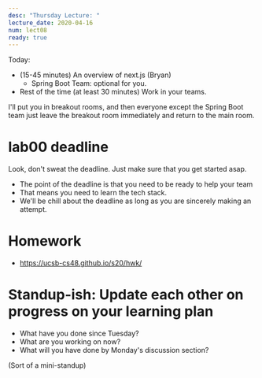 ```yaml
---
desc: "Thursday Lecture: "
lecture_date: 2020-04-16
num: lect08
ready: true
---
```



Today: 

* (15-45 minutes) An overview of next.js (Bryan)
  - Spring Boot Team: optional for you.  
* Rest of the time (at least 30 minutes) Work in your teams.

I'll put you in breakout rooms, and then everyone except the Spring Boot team just leave the breakout room immediately and return to the main room.

# lab00 deadline

Look, don't sweat the deadline.  Just make sure that you get started asap.

* The point of the deadline is that you need to be ready to help your team
* That means you need to learn the tech stack.
* We'll be chill about the deadline as long as you are sincerely making an attempt.

# Homework 

* <https://ucsb-cs48.github.io/s20/hwk/>

# Standup-ish: Update each other on progress on your learning plan

* What have you done since Tuesday?
* What are you working on now?
* What will you have done by Monday's discussion section?

(Sort of a mini-standup)

